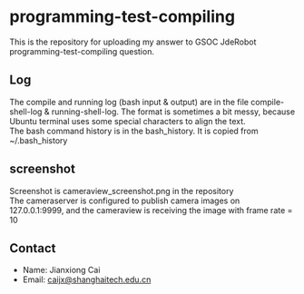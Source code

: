 # programming-test-compiling
This is the repository for uploading my answer to GSOC JdeRobot programming-test-compiling question.

## Log
The compile and running log (bash input & output) are in the file compile-shell-log & running-shell-log. The format is sometimes a bit messy, because Ubuntu terminal uses some special characters to align the text.<br>
The bash command history is in the bash_history. It is copied from  ~/.bash_history

## screenshot
Screenshot is cameraview_screenshot.png in the repository<br>
The cameraserver is configured to publish camera images on 127.0.0.1:9999, and the cameraview is receiving the image with frame rate = 10

## Contact
- Name: Jianxiong Cai
- Email: caijx@shanghaitech.edu.cn
